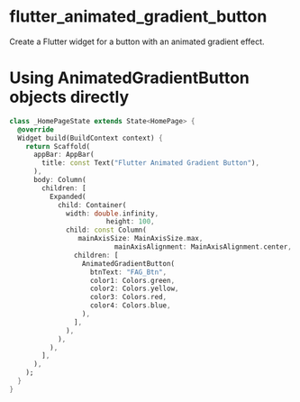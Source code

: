 <!--
This README describes the package. If you publish this package to pub.dev,
this README's contents appear on the landing page for your package.

For information about how to write a good package README, see the guide for
[writing package pages](https://dart.dev/tools/pub/writing-package-pages).

For general information about developing packages, see the Dart guide for
[creating packages](https://dart.dev/guides/libraries/create-packages)
and the Flutter guide for
[developing packages and plugins](https://flutter.dev/to/develop-packages).
-->

# flutter_animated_gradient_button
Create a Flutter widget for a button with an animated gradient effect.

# Using AnimatedGradientButton objects directly

```dart
class _HomePageState extends State<HomePage> {
  @override
  Widget build(BuildContext context) {
    return Scaffold(
      appBar: AppBar(
        title: const Text("Flutter Animated Gradient Button"),
      ),
      body: Column(
        children: [
          Expanded(
            child: Container(
              width: double.infinity,
                        height: 100,
              child: const Column(
                 mainAxisSize: MainAxisSize.max,
                          mainAxisAlignment: MainAxisAlignment.center,
                children: [
                  AnimatedGradientButton(
                    btnText: "FAG_Btn",
                    color1: Colors.green,
                    color2: Colors.yellow,
                    color3: Colors.red,
                    color4: Colors.blue,
                  ),
                ],
              ),
            ),
          ),
        ],
      ),
    );
  }
}
